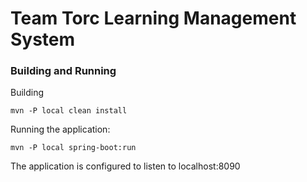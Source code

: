 # Team Torc Learning Management System

### Building and Running

Building
````
mvn -P local clean install
````

Running the application:
````
mvn -P local spring-boot:run
````

The application is configured to listen to localhost:8090